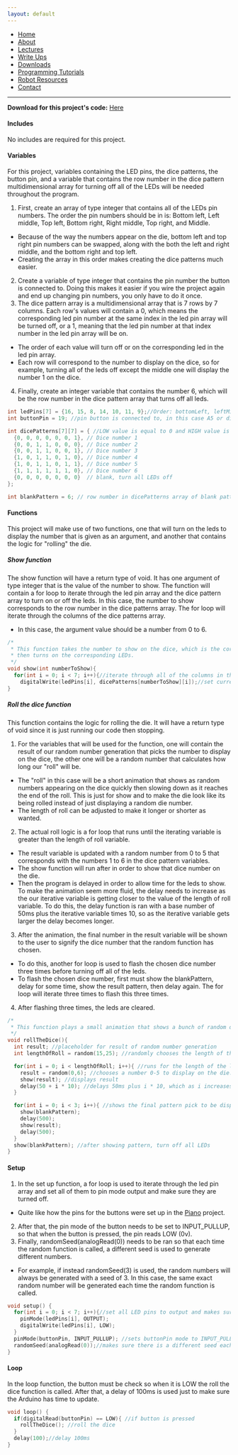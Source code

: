 ```yaml
---
layout: default
---
```

* [Home](../../index.md)
* [About](../About.md)
* [Lectures](../Lectures.md)
* [Write Ups](../Write_Ups.md)
* [Downloads](../Downloads.md)
* [Programming Tutorials](../Programming_Tutorials.md)
* [Robot Resources](../Robot_Resources.md)
* [Contact](../Contact.md)

* * *

**Download for this project's code:** [Here](https://goo.gl/aumzpd)

#### Includes
No includes are required for this project.
#### Variables
For this project, variables containing the LED pins, the dice patterns, the button pin, and a variable that contains the row number in the dice pattern multidimensional array for turning off all of the LEDs will be needed throughout the program.
1. First, create an array of type integer that contains all of the LEDs pin numbers. The order the pin numbers should be in is: Bottom left, Left middle, Top left, Bottom right, Right middle, Top right, and Middle.
  * Because of the way the numbers appear on the die, bottom left and top right pin numbers can be swapped, along with the both the left and right middle, and the bottom right and top left.
  * Creating the array in this order makes creating the dice patterns much easier.
2. Create a variable of type integer that contains the pin number the button is connected to. Doing this makes it easier if you wire the project again and end up changing pin numbers, you only have to do it once.
3. The dice pattern array is a multidimensional array that is 7 rows by 7 columns. Each row's values will contain a 0, which means the corresponding led pin number at the same index in the led pin array will be turned off, or a 1, meaning that the led pin number at that index number in the led pin array will be on.
  * The order of each value will turn off or on the corresponding led in the led pin array.
  * Each row will correspond to the number to display on the dice, so for example, turning all of the leds off except the middle one will display the number 1 on the dice.
4. Finally, create an integer variable that contains the number 6, which will be the row number in the dice pattern array that turns off all leds.

```c++
int ledPins[7] = {16, 15, 8, 14, 10, 11, 9};//Order: bottomLeft, leftMiddle, topLeft, bottomRight, rightMiddle, topRight, middle
int buttonPin = 19; //pin button is connected to, in this case A5 or digital pin 19

int dicePatterns[7][7] = { //LOW value is equal to 0 and HIGH value is equal to 1, so these are patters of which pins to turn off (0) and on (1).
  {0, 0, 0, 0, 0, 0, 1}, // Dice number 1
  {0, 0, 1, 1, 0, 0, 0}, // Dice number 2
  {0, 0, 1, 1, 0, 0, 1}, // Dice number 3
  {1, 0, 1, 1, 0, 1, 0}, // Dice number 4
  {1, 0, 1, 1, 0, 1, 1}, // Dice number 5
  {1, 1, 1, 1, 1, 1, 0}, // Dice number 6
  {0, 0, 0, 0, 0, 0, 0}  // blank, turn all LEDs off
};

int blankPattern = 6; // row number in dicePatterns array of blank pattern
```
#### Functions
This project will make use of two functions, one that will turn on the leds to display the number that is given as an argument, and another that contains the logic for "rolling" the die.
##### Show function
The show function will have a return type of void. It has one argument of type integer that is the value of the number to show. The function will contain a for loop to iterate through the led pin array and the dice pattern array to turn on or off the leds. In this case, the number to show corresponds to the row number in the dice patterns array. The for loop will iterate through the columns of the dice patterns array.
  * In this case, the argument value should be a number from 0 to 6.

```c++
/*
 * This function takes the number to show on the dice, which is the corresponding row number in the dicePatterns array,
 * then turns on the corresponding LEDs.
 */
void show(int numberToShow){
  for(int i = 0; i < 7; i++){//iterate through all of the columns in the specified row
    digitalWrite(ledPins[i], dicePatterns[numberToShow][i]);//set current led to the value in the dicePattern row specified by numberToShow and the current column
}
```

##### Roll the dice function
This function contains the logic for rolling the die. It will have a return type of void since it is just running our code then stopping.
1. For the variables that will be used for the function, one will contain the result of our random number generation that picks the number to display on the dice, the other one will be a random number that calculates how long our "roll" will be.
  * The "roll" in this case will be a short animation that shows as random numbers appearing on the dice quickly then slowing down as it reaches the end of the roll. This is just for show and to make the die look like its being rolled instead of just displaying a random die number.
  * The length of roll can be adjusted to make it longer or shorter as wanted.
2. The actual roll logic is a for loop that runs until the iterating variable is greater than the length of roll variable.
  * The result variable is updated with a random number from 0 to 5 that corresponds with the numbers 1 to 6 in the dice pattern variables.
  * The show function will run after in order to show that dice number on the die.
  * Then the program is delayed in order to allow time for the leds to show. To make the animation seem more fluid, the delay needs to increase as the our iterative variable is getting closer to the value of the length of roll variable. To do this, the delay function is ran with a base number of 50ms plus the iterative variable times 10, so as the iterative variable gets larger the delay becomes longer.
3. After the animation, the final number in the result variable will be shown to the user to signify the dice number that the random function has chosen.
  * To do this, another for loop is used to flash the chosen dice number three times before turning off all of the leds.
  * To flash the chosen dice number, first must show the blankPattern, delay for some time, show the result pattern, then delay again. The for loop will iterate three times to flash this three times.
4. After flashing three times, the leds are cleared.

```c++
/*
 * This function plays a small animation that shows a bunch of random dice numbers for a few seconds, then randomly chooses a number to show and flashes it 3 times before turning off all LEDs.
 */
void rollTheDice(){
  int result; //placeholder for result of random number generation
  int lengthOfRoll = random(15,25); //randomly chooses the length of the roll animation from 15 - 24

  for(int i = 0; i < lengthOfRoll; i++){ //runs for the length of the lengthOfRoll variable
    result = random(0,6); //chooses a number 0-5 to display on the die.
    show(result); //displays result
    delay(50 + i * 10); //delays 50ms plus i * 10, which as i increases the time between each animation is slower.
  }

  for(int i = 0; i < 3; i++){ //shows the final pattern pick to be displayed by flashing it three times
    show(blankPattern);
    delay(500);
    show(result);
    delay(500);
  }
  show(blankPattern); //after showing pattern, turn off all LEDs
}
```
#### Setup
1. In the set up function, a for loop is used to iterate through the led pin array and set all of them to pin mode output and make sure they are turned off.
  * Quite like how the pins for the buttons were set up in the [Piano](Week_3.md) project.
2. After that, the pin mode of the button needs to be set to INPUT_PULLUP, so that when the button is pressed, the pin reads LOW (0v).
3. Finally, randomSeed(analogRead(0)) needs to be ran so that each time the random function is called, a different seed is used to generate different numbers.
  * For example, if instead randomSeed(3) is used, the random numbers will always be generated with a seed of 3. In this case, the same exact random number will be generated each time the random function is called.

```c++
void setup() {
  for(int i = 0; i < 7; i++){//set all LED pins to output and makes sure they are turned off
    pinMode(ledPins[i], OUTPUT);
    digitalWrite(ledPins[i], LOW);
  }
  pinMode(buttonPin, INPUT_PULLUP); //sets buttonPin mode to INPUT_PULLUP
  randomSeed(analogRead(0));//makes sure there is a different seed each time random() is called
}
```
#### Loop
In the loop function, the button must be check so when it is LOW the roll the dice function is called. After that, a delay of 100ms is used just to make sure the Arduino has time to update.

```c++
void loop() {
  if(digitalRead(buttonPin) == LOW){ //if button is pressed
    rollTheDice(); //roll the dice
  }
  delay(100);//delay 100ms
}
```
